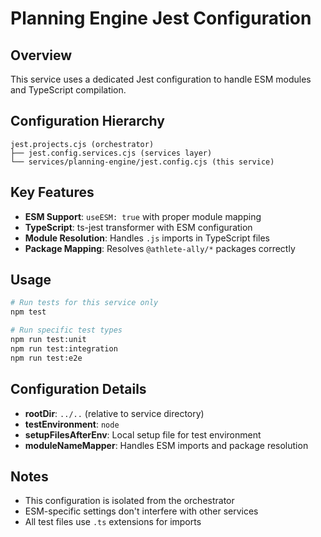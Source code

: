 # Planning Engine Jest Configuration

## Overview
This service uses a dedicated Jest configuration to handle ESM modules and TypeScript compilation.

## Configuration Hierarchy
```
jest.projects.cjs (orchestrator)
├── jest.config.services.cjs (services layer)
└── services/planning-engine/jest.config.cjs (this service)
```

## Key Features
- **ESM Support**: `useESM: true` with proper module mapping
- **TypeScript**: ts-jest transformer with ESM configuration
- **Module Resolution**: Handles `.js` imports in TypeScript files
- **Package Mapping**: Resolves `@athlete-ally/*` packages correctly

## Usage
```bash
# Run tests for this service only
npm test

# Run specific test types
npm run test:unit
npm run test:integration
npm run test:e2e
```

## Configuration Details
- **rootDir**: `../..` (relative to service directory)
- **testEnvironment**: `node`
- **setupFilesAfterEnv**: Local setup file for test environment
- **moduleNameMapper**: Handles ESM imports and package resolution

## Notes
- This configuration is isolated from the orchestrator
- ESM-specific settings don't interfere with other services
- All test files use `.ts` extensions for imports
